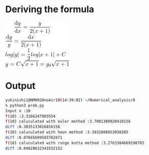 # Deriving the formula
![formula](CodeCogsEqn.gif)

# Output
```sh
yukinishii@NM0020noAir10(14:39:02) ~/Numerical_analysis/8
% python3 prob.py
Input n :10
f(10) :3.3166247903554
f(10) caluculated with euler method :3.7001380920410156
diff :0.3835133016856158
f(10) caluculated with heun method :3.3932808853930285
diff :0.07665609503762871
f(10) caluculated with runge kutta method :3.2763384669198783
diff :0.04028632343552152
```
